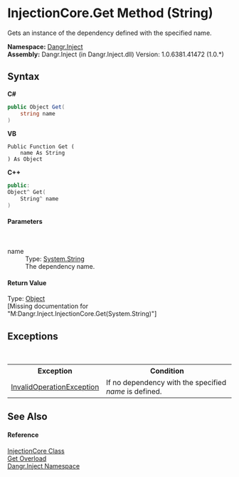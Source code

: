 # InjectionCore.Get Method (String)
 

Gets an instance of the dependency defined with the specified name.

**Namespace:**&nbsp;<a href="N_Dangr_Inject">Dangr.Inject</a><br />**Assembly:**&nbsp;Dangr.Inject (in Dangr.Inject.dll) Version: 1.0.6381.41472 (1.0.*)

## Syntax

**C#**<br />
``` C#
public Object Get(
	string name
)
```

**VB**<br />
``` VB
Public Function Get ( 
	name As String
) As Object
```

**C++**<br />
``` C++
public:
Object^ Get(
	String^ name
)
```


#### Parameters
&nbsp;<dl><dt>name</dt><dd>Type: <a href="http://msdn2.microsoft.com/en-us/library/s1wwdcbf" target="_blank">System.String</a><br />The dependency name.</dd></dl>

#### Return Value
Type: <a href="http://msdn2.microsoft.com/en-us/library/e5kfa45b" target="_blank">Object</a><br />\[Missing <returns> documentation for "M:Dangr.Inject.InjectionCore.Get(System.String)"\]

## Exceptions
&nbsp;<table><tr><th>Exception</th><th>Condition</th></tr><tr><td><a href="http://msdn2.microsoft.com/en-us/library/2asft85a" target="_blank">InvalidOperationException</a></td><td>If no dependency with the specified *name* is defined.</td></tr></table>

## See Also


#### Reference
<a href="T_Dangr_Inject_InjectionCore">InjectionCore Class</a><br /><a href="Overload_Dangr_Inject_InjectionCore_Get">Get Overload</a><br /><a href="N_Dangr_Inject">Dangr.Inject Namespace</a><br />